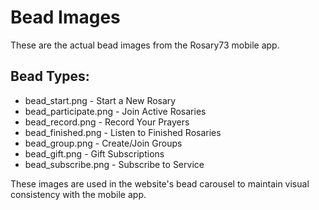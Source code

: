 # Bead Images

These are the actual bead images from the Rosary73 mobile app.

## Bead Types:
- bead_start.png - Start a New Rosary
- bead_participate.png - Join Active Rosaries
- bead_record.png - Record Your Prayers
- bead_finished.png - Listen to Finished Rosaries
- bead_group.png - Create/Join Groups
- bead_gift.png - Gift Subscriptions
- bead_subscribe.png - Subscribe to Service

These images are used in the website's bead carousel to maintain visual consistency with the mobile app.